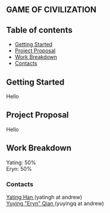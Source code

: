 ## GAME OF CIVILIZATION

## Table of contents

- [Getting Started](#getting_started)
- [Project Proposal](#project_proposal)
- [Work Breakdown](#work_breakdown)
- [Contacts](#contacts)

## Getting Started <a name="getting_started"></a>
Hello


## Project Proposal <a name="project_proposal"></a>
Hello

## Work Breakdown <a name="work_breakdown"></a>
Yating: 50%  
Eryn: 50% 


### Contacts <a name="contacts"></a>

<a href="https://github.com/yatinghan">Yating Han </a> (yatingh at andrew)  
<a href="https://github.com/yatinghan"> Yuying "Eryn" Qian </a> (yuyingq at andrew) 

